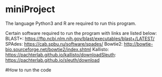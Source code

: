 # miniProject

The language Python3 and R are required to run this program.

Certain software required to run the program with links are listed below:
BLAST+: https://ftp.ncbi.nlm.nih.gov/blast/executables/blast+/LATEST/
SPAdes: https://cab.spbu.ru/software/spades/
Bowtie2: http://bowtie-bio.sourceforge.net/bowtie2/index.shtml
Kallisto: https://pachterlab.github.io/kallisto/downloadSleuth: https://pachterlab.github.io/sleuth/download


#How to run the code
